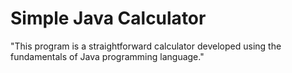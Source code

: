 # Simple Java Calculator
 "This program is a straightforward calculator developed using the fundamentals of Java programming language."
